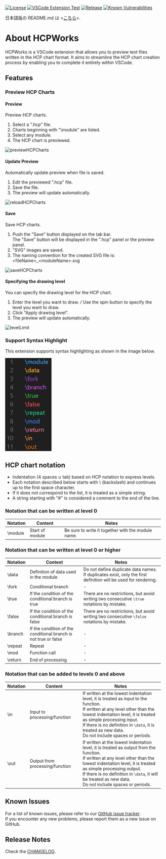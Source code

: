 [![License](https://img.shields.io/badge/license-MIT-green.svg)](https://github.com/in0ho1no/HCPWorks/blob/main/hcpworks/LICENSE)
[![VSCode Extension Test](https://github.com/in0ho1no/HCPWorks/actions/workflows/unittest.yml/badge.svg)](https://github.com/in0ho1no/HCPWorks/actions/workflows/unittest.yml)
[![Release](https://img.shields.io/github/v/release/in0ho1no/HCPWorks)](https://github.com/in0ho1no/HCPWorks/releases)
[![Known Vulnerabilities](https://snyk.io/test/github/in0ho1no/HCPWorks/badge.svg?targetFile=hcpworks/package.json)](https://snyk.io/test/github/in0ho1no/HCPWorks?targetFile=hcpworks/package.json)

日本語版の README.md は <[こちら](README.md)>.

# About HCPWorks

HCPWorks is a VSCode extension that allows you to preview text files written in the HCP chart format.
It aims to streamline the HCP chart creation process by enabling you to complete it entirely within VSCode.

## Features

### Preview HCP Charts

#### Preview

Preview HCP charts.

1. Select a ".hcp" file.
1. Charts beginning with "\module" are listed.
1. Select any module.
1. The HCP chart is previewed.

![previewHCPCharts](hcpworks/resources/videos/previewHCPCharts.gif)

#### Update Preview

Automatically update preview when file is saved.

1. Edit the previewed ".hcp" file.
1. Save the file.
1. The preview will update automatically.

![reloadHCPCharts](hcpworks/resources/videos/reloadHCPCharts.gif)

#### Save

Save HCP charts.

1. Push the "Save" button displayed on the tab bar.  
The "Save" button will be displayed in the ".hcp" panel or the preview panel.
1. "SVG" images are saved.
1. The naming convention for the created SVG file is: \<fileName>_\<moduleName>.svg

![saveHCPCharts](hcpworks/resources/videos/saveHCPCharts.gif)

#### Specifying the drawing level

You can specify the drawing level for the HCP chart.

1. Enter the level you want to draw. / Use the spin button to specify the level you want to draw.
1. Click "Apply drawing level".
1. The preview will update automatically.

![levelLimit](hcpworks/resources/videos/levelLimit.gif)

### Support Syntax Highlight

This extension supports syntax highlighting as shown in the image below.

![syntaxHighlight](hcpworks/resources/images/syntaxHighlight.png)

## HCP chart notation

- Indentation (4 spaces ∪ tab) based on HCP notation to express levels.
- Each notation described below starts with \\ (backslash) and continues up to the first space character.
- If it does not correspond to the list, it is treated as a simple string.
- A string starting with "#" is considered a comment to the end of the line.

### Notation that can be written at level 0

Notation | Content | Notes
---| --- | ---
\module | Start of module | Be sure to write it together with the module name.

### Notation that can be written at level 0 or higher

Notation | Content | Notes
---| --- | ---
\data | Definition of data used in the module | Do not define duplicate data names. If duplicates exist, only the first definition will be used for rendering.
\fork | Conditional branch | -
\true | If the condition of the conditional branch is true | There are no restrictions, but avoid writing two consecutive `\true` notations by mistake.
\false | If the condition of the conditional branch is false |There are no restrictions, but avoid writing two consecutive `\false` notations by mistake.
\branch | If the condition of the conditional branch is not true or false | -
\repeat | Repeat | -
\mod | Function call | -
\return | End of processing | -
### Notation that can be added to levels 0 and above

Notation | Content | Notes
---| --- | ---
\in | Input to processing/function | If written at the lowest indentation level, it is treated as input to the function. <br>If written at any level other than the lowest indentation level, it is treated as simple processing input. <br>If there is no definition in `\data`, it is treated as new data. <br>Do not include spaces or periods.
\out | Output from processing/function | If written at the lowest indentation level, it is treated as output from the function. <br>If written at any level other than the lowest indentation level, it is treated as simple processing output. <br>If there is no definition in `\data`, it will be treated as new data. <br>Do not include spaces or periods.

## Known Issues

For a list of known issues, please refer to our [GitHub issue tracker](https://github.com/in0ho1no/HCPWorks/issues).  
If you encounter any new problems, please report them as a new issue on GitHub.

## Release Notes

Check the [CHANGELOG](hcpworks/CHANGELOG.md).
